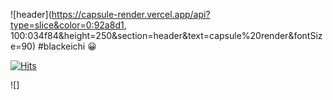 ![header](https://capsule-render.vercel.app/api?type=slice&color=0:92a8d1, 100:034f84&height=250&section=header&text=capsule%20render&fontSize=90)
#blackeichi 😀

[![Hits](https://hits.seeyoufarm.com/api/count/incr/badge.svg?url=https%3A%2F%2Fgithub.com%2Fblackeichi&count_bg=%236EDCF8&title_bg=%236CB0FF&icon=&icon_color=%239C9292&title=hits&edge_flat=false)](https://hits.seeyoufarm.com)

![]
